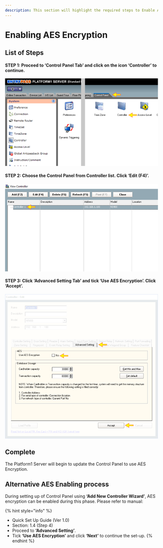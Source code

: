 ```yaml
---
description: This section will highlight the required steps to Enable AES Encryption
---
```


# Enabling AES Encryption

## List of Steps

#### STEP 1: Proceed to ‘Control Panel Tab’ and click on the icon ‘Controller’ to continue.

![](../.gitbook/assets/untitled1a%20%284%29.png)



#### STEP 2: Choose the Control Panel from Controller list. Click ‘Edit \(F4\)’.

![](../.gitbook/assets/untitled6b.png)



#### STEP 3: Click ‘Advanced Setting Tab’ and tick ‘Use AES Encryption’. Click ‘Accept’.

![](../.gitbook/assets/untitled7b.png)

## Complete

The Platform1 Server will begin to update the Control Panel to use AES Encryption.

## Alternative AES Enabling process

During setting up of Control Panel using **‘Add New Controller Wizard’**, AES encryption can be enabled during this phase. Please refer to manual: 

{% hint style="info" %}
* Quick Set Up Guide \(Ver 1.0\)
* Section: 1.4 \(Step 4\) 
* Proceed to **‘Advanced Setting’**. 
* Tick **‘Use AES Encryption’** and click **‘Next’** to continue the set-up.
{% endhint %}



